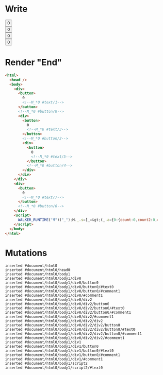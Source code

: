 # Write
  <div><button>0<!--M_*0 #text/1--></button><!--M_*0 #button/0--><div><button>0<!--M_*0 #text/3--></button><!--M_*0 #button/2--><div><button>0<!--M_*0 #text/5--></button><!--M_*0 #button/4--></div></div></div><div><button>0<!--M_*0 #text/7--></button><!--M_*0 #button/6--></div><script>WALKER_RUNTIME("M")("_");M._.s=[_=>(_.a={0:{count:0,count2:0,count3:0,count4:0}})];M._.e=[0,"packages/translator-tags/src/__tests__/fixtures/shadow-same-scope/template.marko_0_count4",0,"packages/translator-tags/src/__tests__/fixtures/shadow-same-scope/template.marko_0_count3",0,"packages/translator-tags/src/__tests__/fixtures/shadow-same-scope/template.marko_0_count2",0,"packages/translator-tags/src/__tests__/fixtures/shadow-same-scope/template.marko_0_count"];M._.d=1;M._.w()</script>


# Render "End"
```html
<html>
  <head />
  <body>
    <div>
      <button>
        0
        <!--M_*0 #text/1-->
      </button>
      <!--M_*0 #button/0-->
      <div>
        <button>
          0
          <!--M_*0 #text/3-->
        </button>
        <!--M_*0 #button/2-->
        <div>
          <button>
            0
            <!--M_*0 #text/5-->
          </button>
          <!--M_*0 #button/4-->
        </div>
      </div>
    </div>
    <div>
      <button>
        0
        <!--M_*0 #text/7-->
      </button>
      <!--M_*0 #button/6-->
    </div>
    <script>
      WALKER_RUNTIME("M")("_");M._.s=[_=&gt;(_.a={0:{count:0,count2:0,count3:0,count4:0}})];M._.e=[0,"packages/translator-tags/src/__tests__/fixtures/shadow-same-scope/template.marko_0_count4",0,"packages/translator-tags/src/__tests__/fixtures/shadow-same-scope/template.marko_0_count3",0,"packages/translator-tags/src/__tests__/fixtures/shadow-same-scope/template.marko_0_count2",0,"packages/translator-tags/src/__tests__/fixtures/shadow-same-scope/template.marko_0_count"];M._.d=1;M._.w()
    </script>
  </body>
</html>
```

# Mutations
```
inserted #document/html0
inserted #document/html0/head0
inserted #document/html0/body1
inserted #document/html0/body1/div0
inserted #document/html0/body1/div0/button0
inserted #document/html0/body1/div0/button0/#text0
inserted #document/html0/body1/div0/button0/#comment1
inserted #document/html0/body1/div0/#comment1
inserted #document/html0/body1/div0/div2
inserted #document/html0/body1/div0/div2/button0
inserted #document/html0/body1/div0/div2/button0/#text0
inserted #document/html0/body1/div0/div2/button0/#comment1
inserted #document/html0/body1/div0/div2/#comment1
inserted #document/html0/body1/div0/div2/div2
inserted #document/html0/body1/div0/div2/div2/button0
inserted #document/html0/body1/div0/div2/div2/button0/#text0
inserted #document/html0/body1/div0/div2/div2/button0/#comment1
inserted #document/html0/body1/div0/div2/div2/#comment1
inserted #document/html0/body1/div1
inserted #document/html0/body1/div1/button0
inserted #document/html0/body1/div1/button0/#text0
inserted #document/html0/body1/div1/button0/#comment1
inserted #document/html0/body1/div1/#comment1
inserted #document/html0/body1/script2
inserted #document/html0/body1/script2/#text0
```